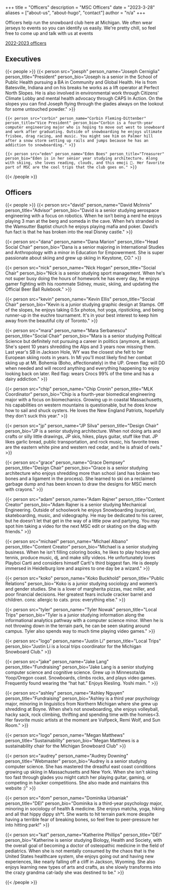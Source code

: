 +++
title = "Officers"
description = "MSC Officers"
date = "2023-3-28"
aliases = ["about-us", "about-hugo", "contact"]
author = "n/a"
+++

Officers help run the snowboard club here at Michigan. We often wear jerseys to events so you can identify us easily. We're pretty chill, so feel free to come up and talk with us at events

[2022-2023 officers](/officers_2022/)

## Executives
{{< people >}}
    {{< person src="joesph" person_name="Joseph Cerniglia" person_title="President" person_bio="Joseph is a senior in the School of Public Health pursuing a BA in Community and Global Health. He is from Batesville, Indiana and on his breaks he works as a lift operator at Perfect North Slopes. He is also involved in environmental work through Citizens’ Climate Lobby and mental health advocacy through CAPS In Action. On the slopes you can find Joseph flying through the glades always on the lookout for some untouched powder." >}}

    {{< person src="corbin" person_name="Corbin Fleming-Dittenber" person_title="Vice President" person_bio="Corbin is a fourth-year computer engineering major who is hoping to move out west to snowboard and work after graduating. Outside of snowboarding he enjoys ultimate frisbee, drag racing, and music. You might see him on Palmer hill after a snow storm setting up rails and jumps because he has an addiction to snowboarding." >}}

    {{< person src="eden" person_name="Eden Boes" person_title="Treasurer" person_bio="Eden is in her senior year studying architecture. Along with skiing, she loves reading, clouds, and this emoji 🕺. Her favorite part of MSC are the cool trips that the club goes on." >}}


{{< /people >}}

## Officers
{{< people >}}
{{< person src="david" person_name="David McInnis" person_title="Advisor" person_bio="David is a senior studying aerospace engineering with a focus on robotics. When he isn’t being a nerd he enjoys playing 3 man at the berg and someda in the cave. When he’s stranded in the Wamsutter Baptist church he enjoys playing mafia and poker. David’s fun fact is that he has broken into the real Disney castle." >}}

{{< person src="dana" person_name="Dana Marion" person_title="Head Social Chair" person_bio="Dana is a senior majoring in International Studies and Anthropology with a minor in Education for Empowerment. She is super passionate about skiing and grew up skiing in Keystone, CO." >}}

{{< person src="nick" person_name="Nick Hogan" person_title="Social Chair" person_bio="Nick is a senior studying sport management. When he's not super busy doing the hours of homework he has every day, he enjoys gamer fighting with his roommate Sidney, music, skiing, and updating the Official Beer Ball Rulebook." >}}

{{< person src="kevin" person_name="Kevin Ellis" person_title="Social Chair" person_bio="Kevin is a junior studying graphic design at Stamps. Off of the slopes, he enjoys taking 0.5x photos, hot yoga,  ripsticking, and being runner-up in the euchre tournament. It's in your best interest to keep him away from the beautiful city of Toronto." >}}

{{< person src="mara" person_name="Mara Serbanescu" person_title="Social Chair" person_bio="Mara is a senior studying Political Science but definitely not pursuing a career in politics (anymore, at least). She's spent 10 years shredding the Alps and 3 years now missing them. Last year's SB in Jackson Hole, WY was the closest she felt to her European skiing roots in years. In MI you'll most likely find her combat skiing up at Mt. Bohemia (Boho, affectionately) in the UP. Green flag: will DD when needed and will record anything and everything happening to enjoy looking back on later. Red flag: wears Crocs 99% of the time and has a dairy addiction." >}}

{{< person src="chip" person_name="Chip Cronin" person_title="MLK Coordinator" person_bio="Chip is a fourth-year biomedical engineering major with a focus on biomechanics. Growing up in coastal Massachusetts, his capabilities on western mountains is questionable, but he does know how to sail and shuck oysters. He loves the New England Patriots, hopefully they don't suck this year." >}}

{{< person src="jp" person_name="JP Silva" person_title="Design Chair" person_bio="JP is a senior studying architecture. When not doing arts and crafts or silly little drawings, JP skis, hikes, plays guitar, stuff like that. JP likes garlic bread, public transportation, and rock music, his favorite trees are the eastern white pine and western red cedar, and he is afraid of owls." >}}

{{< person src="grace" person_name="Grace Dempsey" person_title="Design Chair" person_bio="Grace is a senior studying architecture who enjoys shredding more than school (and has broken two bones and a ligament in the process).  She learned to ski on a reclaimed garbage dump and has been known to draw the designs for MSC merch with crayons." >}}

{{< person src="adam" person_name="Adam Rajner" person_title="Content Creator" person_bio="Adam Rajner is a senior studying Mechanical Engineering. Outside of schoolwork he enjoys Snowboarding (surprise), skateboarding, music, and videography. He may be dedicated to his career, but he doesn’t let that get in the way of a little pow and partying. You may spot him taking a video for the next MSC edit or skating on the diag with friends." >}}

{{< person src="michael" person_name="Michael Albano" person_title="Content Creator" person_bio="Michael is a senior studying business. When he isn't filling coloring books, he likes to play hockey and tennis, produce music, dj, and make silly videos. He unfortunately loves Playboi Carti and considers himself Carti's third biggest fan. He is deeply immersed in Heidelburg lore and aspires to one day be a wizard." >}}

{{< person src="koko" person_name="Koko Buckhold" person_title="Public Relations" person_bio="Koko is a junior studying sociology and women’s and gender studies. She is a lover of margherita pizzas, mac miller, and poor financial decisions. Her greatest fears include cracker barrel and children. cons: allergic to cats. pros: everything else." >}}

{{< person src="tyler" person_name="Tyler Nowak" person_title="Local Trips" person_bio="Tyler is a junior studying information along the informational analytics pathway with a computer science minor. When he is not throwing down in the terrain park, he can be seen skating around campus. Tyler also spends way to much time playing video games." >}}

{{< person src="logo" person_name="Justin Li" person_title="Local Trips" person_bio="Justin Li is a local trips coordinator for the Michigan Snowboard Club." >}}


{{< person src="jake" person_name="Jake Lang" person_title="Fundraising" person_bio="Jake Lang is a senior studying computer science and cognitive science. Grew up in Minnesota/da Yoop/Oregon coast. Snowboards, climbs rocks, and plays video games. Frequently found wearing the “hat hat.” Enjoys Riesling. Yoshi main. " >}}

{{< person src="ashley" person_name="Ashley Nguyen" person_title="Fundraising" person_bio="Ashley is a third year psychology major, minoring in linguistics from Northern Michigan where she grew up shredding at Boyne. When she’s not snowboarding, she enjoys volleyball, hacky sack, rock climbing, thrifting and spending time with the homies<3. Her favorite music artists at the moment are Vulfpeck, Remi Wolf, and Sun Room." >}}

{{< person src="logo" person_name="Megan Matthews" person_title="Sustainability" person_bio="Megan Matthews is a sustainability chair for the Michigan Snowboard Club" >}}

{{< person src="audrey" person_name="Audrey Downing" person_title="Webmaster" person_bio="Audrey is a senior studying computer science. She has mastered the dreadful east coast conditions growing up skiing in Massachusetts and New York. When she isn't skiing too fast through glades you might catch her playing guitar, gaming, or competing in hacker competitions. She also made and maintains this website :)" >}}

{{< person src="dom" person_name="Dominika Urbaniak" person_title="DEI" person_bio="Dominika is a third-year psychology major, minoring in sociology of health & medicine. She enjoys matcha, yoga, hiking and all that hippy dippy sh*t. She wants to hit terrain park more despite having a terrible fear of breaking bones, so feel free to peer-pressure her into hitting park!" >}}

{{< person src="kat" person_name="Katherine Phillips" person_title="DEI" person_bio="Katherine is senior studying Biology, Health and Society, with the overall goal of becoming a doctor of osteopathic medicine in the field of pediatrics. When she is not mentally consumed by the chaos that is the United States healthcare system, she enjoys going out and having new experiences, like nearly falling off a cliff in Jackson, Wyoming. She also enjoys learning new types of arts and crafts, as she slowly transforms into the crazy grandma cat-lady she was destined to be." >}}

{{< /people >}}
